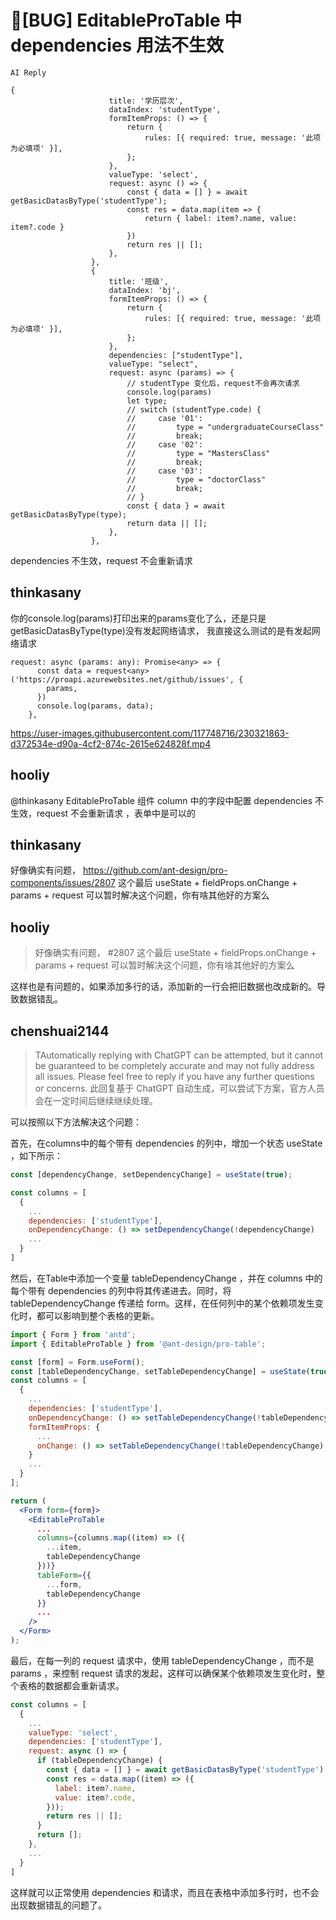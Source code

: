# 🐛[BUG] EditableProTable 中 dependencies 用法不生效

`AI Reply`

```
{
                      title: '学历层次',
                      dataIndex: 'studentType',
                      formItemProps: () => {
                          return {
                              rules: [{ required: true, message: '此项为必填项' }],
                          };
                      },
                      valueType: 'select',
                      request: async () => {
                          const { data = [] } = await getBasicDatasByType('studentType');
                          const res = data.map(item => {
                              return { label: item?.name, value: item?.code }
                          })
                          return res || [];
                      },
                  },
                  {
                      title: '班级',
                      dataIndex: 'bj',
                      formItemProps: () => {
                          return {
                              rules: [{ required: true, message: '此项为必填项' }],
                          };
                      },
                      dependencies: ["studentType"],
                      valueType: "select",
                      request: async (params) => {
                          // studentType 变化后，request不会再次请求
                          console.log(params)
                          let type;
                          // switch (studentType.code) {
                          //     case '01':
                          //         type = "undergraduateCourseClass"
                          //         break;
                          //     case '02':
                          //         type = "MastersClass"
                          //         break;
                          //     case '03':
                          //         type = "doctorClass"
                          //         break;
                          // }
                          const { data } = await getBasicDatasByType(type);
                          return data || [];
                      },
                  },
```

dependencies 不生效，request 不会重新请求

## thinkasany

你的console.log(params)打印出来的params变化了么，还是只是getBasicDatasByType(type)没有发起网络请求，
我直接这么测试的是有发起网络请求

```
request: async (params: any): Promise<any> => {
      const data = request<any>('https://proapi.azurewebsites.net/github/issues', {
        params,
      })
      console.log(params, data);
    },
```

https://user-images.githubusercontent.com/117748716/230321863-d372534e-d90a-4cf2-874c-2615e624828f.mp4

## hooliy

@thinkasany EditableProTable 组件 column 中的字段中配置 dependencies 不生效，request 不会重新请求 ，表单中是可以的

## thinkasany

好像确实有问题， https://github.com/ant-design/pro-components/issues/2807 这个最后 useState + fieldProps.onChange + params + request 可以暂时解决这个问题，你有啥其他好的方案么

## hooliy

> 好像确实有问题， #2807 这个最后 useState + fieldProps.onChange + params + request 可以暂时解决这个问题，你有啥其他好的方案么

这样也是有问题的，如果添加多行的话，添加新的一行会把旧数据也改成新的。导致数据错乱。

## chenshuai2144

> TAutomatically replying with ChatGPT can be attempted, but it cannot be guaranteed to be completely accurate and may not fully address all issues. Please feel free to reply if you have any further questions or concerns.
> 此回复基于 ChatGPT 自动生成，可以尝试下方案，官方人员会在一定时间后继续继续处理。

可以按照以下方法解决这个问题：

首先，在columns中的每个带有 dependencies 的列中，增加一个状态 useState ，如下所示：

```jsx
const [dependencyChange, setDependencyChange] = useState(true);

const columns = [
  {
    ...
    dependencies: ['studentType'],
    onDependencyChange: () => setDependencyChange(!dependencyChange)
    ...
  }
]
```

然后，在Table中添加一个变量 tableDependencyChange ，并在 columns 中的每个带有 dependencies 的列中将其传递进去。同时，将 tableDependencyChange 传递给 form。这样，在任何列中的某个依赖项发生变化时，都可以影响到整个表格的更新。

```jsx
import { Form } from 'antd';
import { EditableProTable } from '@ant-design/pro-table';

const [form] = Form.useForm();
const [tableDependencyChange, setTableDependencyChange] = useState(true);
const columns = [
  {
    ...
    dependencies: ['studentType'],
    onDependencyChange: () => setTableDependencyChange(!tableDependencyChange),
    formItemProps: {
      ...
      onChange: () => setTableDependencyChange(!tableDependencyChange)
    }
    ...
  }
];

return (
  <Form form={form}>
    <EditableProTable
      ...
      columns={columns.map((item) => ({
        ...item,
        tableDependencyChange
      }))}
      tableForm={{
        ...form,
        tableDependencyChange
      }}
      ...
    />
  </Form>
);
```

最后，在每一列的 request 请求中，使用 tableDependencyChange ，而不是 params ，来控制 request 请求的发起，这样可以确保某个依赖项发生变化时，整个表格的数据都会重新请求。

```jsx
const columns = [
  {
    ...
    valueType: 'select',
    dependencies: ['studentType'],
    request: async () => {
      if (tableDependencyChange) {
        const { data = [] } = await getBasicDatasByType('studentType');
        const res = data.map((item) => ({
          label: item?.name,
          value: item?.code,
        }));
        return res || [];
      }
      return [];
    },
    ...
  }
]
```

这样就可以正常使用 dependencies 和请求，而且在表格中添加多行时，也不会出现数据错乱的问题了。
